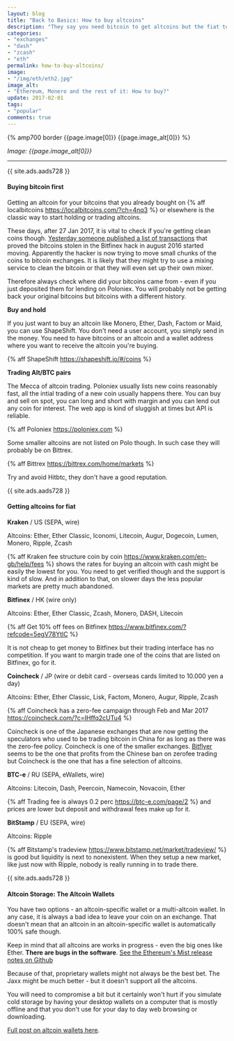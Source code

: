 ```yaml
---
layout: blog
title: "Back to Basics: How to buy altcoins"
description: "They say you need bitcoin to get altcoins but the fiat to alt markets are slowly appearing on previously bitcoin-only exchanges. For the <strike>gambling</strike> trading you need the liquidity of Alt/BTC pairs though."
categories:
- "exchanges"
- "dash"
- "zcash"
- "eth"
permalink: how-to-buy-altcoins/
image:
- "/img/eth/eth2.jpg"
image_alt:
- "Ethereum, Monero and the rest of it: How to buy?"
update: 2017-02-01
tags:
- "popular"
comments: true
---
```


{% amp700 border {{page.image[0]}} {{page.image_alt[0]}} %}

_Image: {{page.image_alt[0]}}_

________________________


{{ site.ads.aads728 }}

#### Buying bitcoin first

Getting an altcoin for your bitcoins that you already bought on {% aff localbitcoins https://localbitcoins.com/?ch=4nq3 %} or elsewhere is the classic way to start holding or trading altcoins.

These days, after 27 Jan 2017, it is vital to check if you're getting clean coins though. [Yesterday someone published a list of transactions](https://bitcointalk.org/index.php?topic=1766723.0) that proved the bitcoins stolen in the Bitfinex hack in august 2016 started moving. Apparently the hacker is now trying to move small chunks of the coins to bitcoin exchanges. It is likely that they might try to use a mixing service to clean the bitcoin or that they will even set up their own mixer.

Therefore always check where did your bitcoins came from - even if you just deposited them for lending on Poloniex. You will probably not be getting back your original bitcoins but bitcoins with a different history.

**Buy and hold**

If you just want to buy an altcoin like Monero, Ether, Dash, Factom or Maid, you can use ShapeShift. You don't need a user account, you simply send in the money. You need to have bitcoins or an altcoin and a wallet address where you want to receive the altcoin you're buying.

{% aff ShapeShift https://shapeshift.io/#/coins %}

**Trading Alt/BTC pairs**

The Mecca of altcoin trading. Poloniex usually lists new coins reasonably fast, all the intial trading of a new coin usually happens there. You can buy and sell on spot, you can long and short with margin and you can lend out any coin for interest. The web app is kind of sluggish at times but API is reliable.

{% aff Poloniex https://poloniex.com %}

Some smaller altcoins are not listed on Polo though. In such case they will probably be on Bittrex.

{% aff Bittrex https://bittrex.com/home/markets %}

Try and avoid Hitbtc, they don't have a good reputation.


{{ site.ads.aads728 }}

#### Getting altcoins for fiat

**Kraken** / US (SEPA, wire)

Altcoins: Ether, Ether Classic, Iconomi, Litecoin, Augur, Dogecoin, Lumen, Monero, Ripple, Zcash

{% aff Kraken fee structure coin by coin https://www.kraken.com/en-gb/help/fees %} shows the rates for buying an altcoin with cash might be easily the lowest for you. You need to get verified though and the support is kind of slow. And in addition to that, on slower days the less popular markets are pretty much abandoned.

**Bitfinex** / HK (wire only)

Altcoins: Ether, Ether Classic, Zcash, Monero, DASH, Litecoin

{% aff Get 10% off fees on Bitfinex https://www.bitfinex.com/?refcode=5egV78YtlC %}

It is not cheap to get money to Bitfinex but their trading interface has no competition. If you want to margin  trade one of the coins that are listed on Bitfinex, go for it.

**Coincheck** / JP (wire or debit card - overseas cards limited to 10.000 yen a day)

Altcoins: Ether, Ether Classic, Lisk, Factom, Monero, Augur, Ripple, Zcash

{% aff Coincheck has a zero-fee campaign through Feb and Mar 2017 https://coincheck.com/?c=IHffq2cUTu4 %}

Coincheck is one of the Japanese exchanges that are now getting the speculators who used to be trading bitcoin in China for as long as there was the zero-fee policy. Coincheck is one of the smaller exchanges. [Bitflyer](https://bitflyer.jp/discussion/roger-ver?top_link&footer) seems to be the one that profits from the Chinese ban on zerofee trading but Coincheck is the one that has a fine selection of altcoins.

**BTC-e** / RU (SEPA, eWallets, wire)

Altcoins: Litecoin, Dash, Peercoin, Namecoin, Novacoin, Ether

{% aff Trading fee is always 0.2 perc https://btc-e.com/page/2 %} and prices are lower but deposit and withdrawal fees make up for it.

**BitStamp** / EU (SEPA, wire)

Altcoins: Ripple

{% aff Bitstamp's tradeview https://www.bitstamp.net/market/tradeview/ %} is good but liquidity is next to nonexistent. When they setup a new market, like just now with Ripple, nobody is really running in to trade there.

{{ site.ads.aads728 }}

#### Altcoin Storage: The Altcoin Wallets

You have two options - an altcoin-specific wallet or a multi-altcoin wallet. In any case, it is always a bad idea to leave your coin on an exchange. That doesn't mean that an altcoin in an altcoin-specific wallet is automatically 100% safe though.

Keep in mind that all altcoins are works in progress - even the big ones like Ether. **There are bugs in the software**. [See the Ethereum's Mist release notes on Github](https://github.com/ethereum/mist/releases)

Because of that, proprietary wallets might not always be the best bet. The Jaxx might be much better - but it doesn't support all the altcoins.

You will need to compromise a bit but it certainly won't hurt if you simulate cold storage by having your desktop wallets on a computer that is mostly offline and that you don't use for your day to day web browsing or downloading.

[Full post on altcoin wallets here](/altcoin-wallets/).
